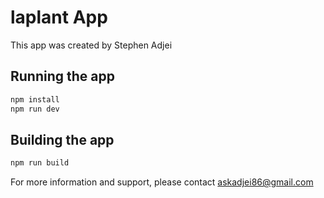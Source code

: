 # laplant App


This app was created by Stephen Adjei

## Running the app

```bash
npm install
npm run dev
```

## Building the app

```bash
npm run build
```

For more information and support, please contact askadjei86@gmail.com

